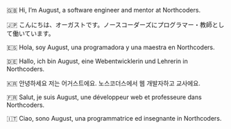 🇬🇧 Hi, I’m August, a software engineer and mentor at Northcoders.

🇯🇵 こんにちは、オーガストです。ノースコーダーズにプログラマー・教師として働いています。

🇪🇸 Hola, soy August, una programadora y una maestra en Northcoders.

🇩🇪 Hallo, ich bin August, eine Webentwicklerin und Lehrerin in Northcoders.

🇰🇷 안녕하세요 저는 어거스트에요. 노스코더스에서 웹 개발자하고 교사에요.

🇫🇷 Salut, je suis August, une développeur web et professeure dans Northcoders.

🇮🇹 Ciao, sono August, una programmatrice ed insegnante in Northcoders.

<!---
nc-august-aldred/nc-august-aldred is a ✨ special ✨ repository because its `README.md` (this file) appears on your GitHub profile.
You can click the Preview link to take a look at your changes.
--->

